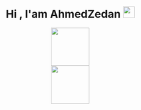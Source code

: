 <h1 align="center">
  Hi , I'am AhmedZedan
  <img src="https://media.giphy.com/media/hvRJCLFzcasrR4ia7z/giphy.gif" width="30px"/>
</h1>
 <div id="header" align="center">
    <img src="https://media.giphy.com/media/juua9i2c2fA0AIp2iq/giphy.gif" width="100"/>
 </div>
 <div id="header" align="center">
    <img src="https://media.giphy.com/media/juua9i2c2fA0AIp2iq/giphy.gif" width="100"/>
  </div>
